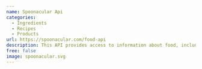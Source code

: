 ```yaml
---
name: Spoonacular Api
categories:
  - Ingredients
  - Recipes
  - Products
url: https://spoonacular.com/food-api
description: This API provides access to information about food, including details on their names, ingredients, nutritional information and recipes
free: false
image: spoonacular.svg
---
```

